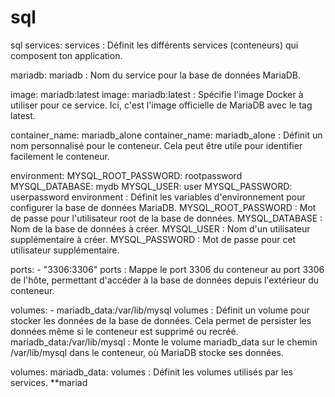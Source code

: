 # sql
sql
services:
services : Définit les différents services (conteneurs) qui composent ton application.

mariadb:
mariadb : Nom du service pour la base de données MariaDB.

image: mariadb:latest
image: mariadb:latest : Spécifie l'image Docker à utiliser pour ce service. Ici, c'est l'image officielle de MariaDB avec le tag latest.

container_name: mariadb_alone
container_name: mariadb_alone : Définit un nom personnalisé pour le conteneur. Cela peut être utile pour identifier facilement le conteneur.

environment:
    MYSQL_ROOT_PASSWORD: rootpassword
    MYSQL_DATABASE: mydb
    MYSQL_USER: user
    MYSQL_PASSWORD: userpassword
environment : Définit les variables d'environnement pour configurer la base de données MariaDB. MYSQL_ROOT_PASSWORD : Mot de passe pour l'utilisateur root de la base de données. MYSQL_DATABASE : Nom de la base de données à créer. MYSQL_USER : Nom d'un utilisateur supplémentaire à créer. MYSQL_PASSWORD : Mot de passe pour cet utilisateur supplémentaire.

ports:
    - "3306:3306"
ports : Mappe le port 3306 du conteneur au port 3306 de l'hôte, permettant d'accéder à la base de données depuis l'extérieur du conteneur.

volumes:
    - mariadb_data:/var/lib/mysql
volumes : Définit un volume pour stocker les données de la base de données. Cela permet de persister les données même si le conteneur est supprimé ou recréé. mariadb_data:/var/lib/mysql : Monte le volume mariadb_data sur le chemin /var/lib/mysql dans le conteneur, où MariaDB stocke ses données.

volumes:
    mariadb_data:
volumes : Définit les volumes utilisés par les services. **mariad